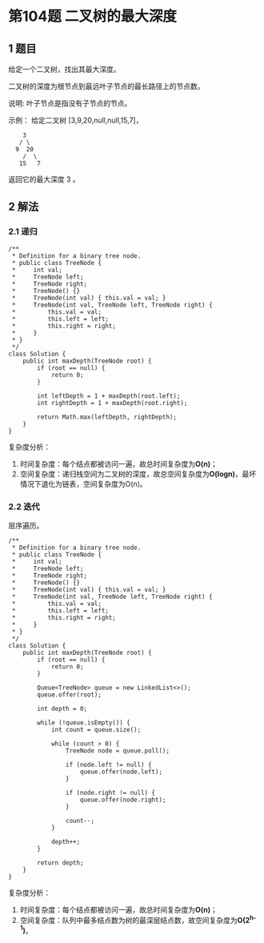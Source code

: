# 第104题 二叉树的最大深度

## 1 题目

给定一个二叉树，找出其最大深度。

二叉树的深度为根节点到最远叶子节点的最长路径上的节点数。

说明: 叶子节点是指没有子节点的节点。

示例：
给定二叉树 [3,9,20,null,null,15,7]，

    	3
       / \
      9  20
        /  \
       15   7

返回它的最大深度 3 。

## 2 解法

### 2.1 递归

```
/**
 * Definition for a binary tree node.
 * public class TreeNode {
 *     int val;
 *     TreeNode left;
 *     TreeNode right;
 *     TreeNode() {}
 *     TreeNode(int val) { this.val = val; }
 *     TreeNode(int val, TreeNode left, TreeNode right) {
 *         this.val = val;
 *         this.left = left;
 *         this.right = right;
 *     }
 * }
 */
class Solution {
    public int maxDepth(TreeNode root) {
        if (root == null) {
            return 0;
        }

        int leftDepth = 1 + maxDepth(root.left);
        int rightDepth = 1 + maxDepth(root.right);

        return Math.max(leftDepth, rightDepth);
    }
}
```

复杂度分析：

1. 时间复杂度：每个结点都被访问一遍，故总时间复杂度为**O(n)**；
2. 空间复杂度：递归栈空间为二叉树的深度，故总空间复杂度为**O(logn)**，最坏情况下退化为链表，空间复杂度为O(n)。

### 2.2 迭代

层序遍历。

```
/**
 * Definition for a binary tree node.
 * public class TreeNode {
 *     int val;
 *     TreeNode left;
 *     TreeNode right;
 *     TreeNode() {}
 *     TreeNode(int val) { this.val = val; }
 *     TreeNode(int val, TreeNode left, TreeNode right) {
 *         this.val = val;
 *         this.left = left;
 *         this.right = right;
 *     }
 * }
 */
class Solution {
    public int maxDepth(TreeNode root) {
        if (root == null) {
            return 0;
        }

        Queue<TreeNode> queue = new LinkedList<>();
        queue.offer(root);

        int depth = 0;

        while (!queue.isEmpty()) {
            int count = queue.size();

            while (count > 0) {
                TreeNode node = queue.poll();

                if (node.left != null) {
                    queue.offer(node.left);
                }

                if (node.right != null) {
                    queue.offer(node.right);
                }

                count--;
            }

            depth++;
        }

        return depth;
    }
}
```

复杂度分析：

1. 时间复杂度：每个结点都被访问一遍，故总时间复杂度为**O(n)**；
2. 空间复杂度：队列中最多结点数为树的最深层结点数，故空间复杂度为**O(2<sup>h-1</sup>)**。


